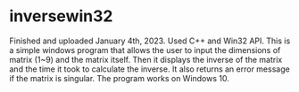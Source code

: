 # inversewin32
Finished and uploaded January 4th, 2023.
Used C++ and Win32 API.
This is a simple windows program that allows the user to input the dimensions of matrix (1~9) and the matrix itself. Then it displays the inverse of the matrix and
the time it took to calculate the inverse. It also returns an error message if the matrix is singular. The program works on Windows 10.
